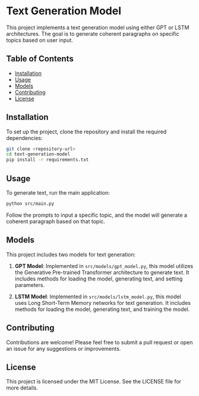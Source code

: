 # Text Generation Model

This project implements a text generation model using either GPT or LSTM architectures. The goal is to generate coherent paragraphs on specific topics based on user input.

## Table of Contents

- [Installation](#installation)
- [Usage](#usage)
- [Models](#models)
- [Contributing](#contributing)
- [License](#license)

## Installation

To set up the project, clone the repository and install the required dependencies:

```bash
git clone <repository-url>
cd text-generation-model
pip install -r requirements.txt
```

## Usage

To generate text, run the main application:

```bash
python src/main.py
```

Follow the prompts to input a specific topic, and the model will generate a coherent paragraph based on that topic.

## Models

This project includes two models for text generation:

1. **GPT Model**: Implemented in `src/models/gpt_model.py`, this model utilizes the Generative Pre-trained Transformer architecture to generate text. It includes methods for loading the model, generating text, and setting parameters.

2. **LSTM Model**: Implemented in `src/models/lstm_model.py`, this model uses Long Short-Term Memory networks for text generation. It includes methods for loading the model, generating text, and training the model.

## Contributing

Contributions are welcome! Please feel free to submit a pull request or open an issue for any suggestions or improvements.

## License

This project is licensed under the MIT License. See the LICENSE file for more details.